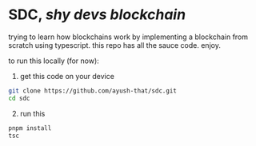 # SDC, *shy devs blockchain*

trying to learn how blockchains work by implementing a blockchain from scratch using typescript. this repo has all the sauce code. enjoy.

to run this locally (for now):

1. get this code on your device
```bash
git clone https://github.com/ayush-that/sdc.git
cd sdc
```

2. run this
```bash
pnpm install
tsc
```
